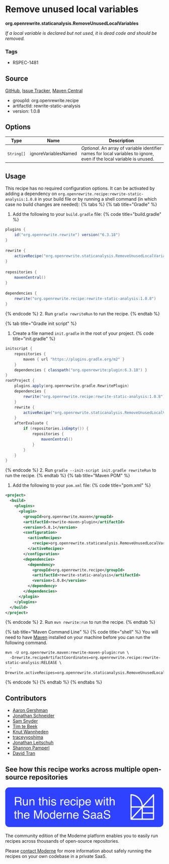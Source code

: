 # Remove unused local variables

**org.openrewrite.staticanalysis.RemoveUnusedLocalVariables**

_If a local variable is declared but not used, it is dead code and should be removed._

### Tags

* RSPEC-1481

## Source

[GitHub](https://github.com/openrewrite/rewrite-static-analysis/blob/main/src/main/java/org/openrewrite/staticanalysis/RemoveUnusedLocalVariables.java), [Issue Tracker](https://github.com/openrewrite/rewrite-static-analysis/issues), [Maven Central](https://central.sonatype.com/artifact/org.openrewrite.recipe/rewrite-static-analysis/1.0.8/jar)

* groupId: org.openrewrite.recipe
* artifactId: rewrite-static-analysis
* version: 1.0.8

## Options

| Type | Name | Description |
| -- | -- | -- |
| `String[]` | ignoreVariablesNamed | *Optional*. An array of variable identifier names for local variables to ignore, even if the local variable is unused. |


## Usage

This recipe has no required configuration options. It can be activated by adding a dependency on `org.openrewrite.recipe:rewrite-static-analysis:1.0.8` in your build file or by running a shell command (in which case no build changes are needed): 
{% tabs %}
{% tab title="Gradle" %}
1. Add the following to your `build.gradle` file:
{% code title="build.gradle" %}
```groovy
plugins {
    id("org.openrewrite.rewrite") version("6.3.18")
}

rewrite {
    activeRecipe("org.openrewrite.staticanalysis.RemoveUnusedLocalVariables")
}

repositories {
    mavenCentral()
}

dependencies {
    rewrite("org.openrewrite.recipe:rewrite-static-analysis:1.0.8")
}
```
{% endcode %}
2. Run `gradle rewriteRun` to run the recipe.
{% endtab %}

{% tab title="Gradle init script" %}
1. Create a file named `init.gradle` in the root of your project.
{% code title="init.gradle" %}
```groovy
initscript {
    repositories {
        maven { url "https://plugins.gradle.org/m2" }
    }
    dependencies { classpath("org.openrewrite:plugin:6.3.18") }
}
rootProject {
    plugins.apply(org.openrewrite.gradle.RewritePlugin)
    dependencies {
        rewrite("org.openrewrite.recipe:rewrite-static-analysis:1.0.8")
    }
    rewrite {
        activeRecipe("org.openrewrite.staticanalysis.RemoveUnusedLocalVariables")
    }
    afterEvaluate {
        if (repositories.isEmpty()) {
            repositories {
                mavenCentral()
            }
        }
    }
}
```
{% endcode %}
2. Run `gradle --init-script init.gradle rewriteRun` to run the recipe.
{% endtab %}
{% tab title="Maven POM" %}
1. Add the following to your `pom.xml` file:
{% code title="pom.xml" %}
```xml
<project>
  <build>
    <plugins>
      <plugin>
        <groupId>org.openrewrite.maven</groupId>
        <artifactId>rewrite-maven-plugin</artifactId>
        <version>5.8.1</version>
        <configuration>
          <activeRecipes>
            <recipe>org.openrewrite.staticanalysis.RemoveUnusedLocalVariables</recipe>
          </activeRecipes>
        </configuration>
        <dependencies>
          <dependency>
            <groupId>org.openrewrite.recipe</groupId>
            <artifactId>rewrite-static-analysis</artifactId>
            <version>1.0.8</version>
          </dependency>
        </dependencies>
      </plugin>
    </plugins>
  </build>
</project>
```
{% endcode %}
2. Run `mvn rewrite:run` to run the recipe.
{% endtab %}

{% tab title="Maven Command Line" %}
{% code title="shell" %}
You will need to have [Maven](https://maven.apache.org/download.cgi) installed on your machine before you can run the following command.

```shell
mvn -U org.openrewrite.maven:rewrite-maven-plugin:run \
  -Drewrite.recipeArtifactCoordinates=org.openrewrite.recipe:rewrite-static-analysis:RELEASE \
  -Drewrite.activeRecipes=org.openrewrite.staticanalysis.RemoveUnusedLocalVariables
```
{% endcode %}
{% endtab %}
{% endtabs %}

## Contributors
* [Aaron Gershman](mailto:aegershman@gmail.com)
* [Jonathan Schneider](mailto:jkschneider@gmail.com)
* [Sam Snyder](mailto:sam@moderne.io)
* [Tim te Beek](mailto:tim@moderne.io)
* [Knut Wannheden](mailto:knut@moderne.io)
* [traceyyoshima](mailto:tracey.yoshima@gmail.com)
* [Jonathan Leitschuh](mailto:jonathan.leitschuh@gmail.com)
* [Shannon Pamperl](mailto:shanman190@gmail.com)
* [David Tran](mailto:david.tran@snowflake.com)


## See how this recipe works across multiple open-source repositories

[![Moderne Link Image](/.gitbook/assets/ModerneRecipeButton.png)](https://app.moderne.io/recipes/org.openrewrite.staticanalysis.RemoveUnusedLocalVariables)

The community edition of the Moderne platform enables you to easily run recipes across thousands of open-source repositories.

Please [contact Moderne](https://moderne.io/product) for more information about safely running the recipes on your own codebase in a private SaaS.

